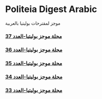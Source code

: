 # Politeia Digest Arabic

موجز لمقترحات بوليتيا بالعربية
### [مجلة موجز بوليتيا-العدد 37](issues/issue-37.md)
### [مجلة موجز بوليتيا-العدد 36](issues/issue-36.md)
### [مجلة موجز بوليتيا-العدد 35](issues/issue-35.md)
### [مجلة موجز بوليتيا-العدد 34](issues/issue-34.md)
### [مجلة موجز بوليتيا-العدد 33](issues/issue-033.md)
